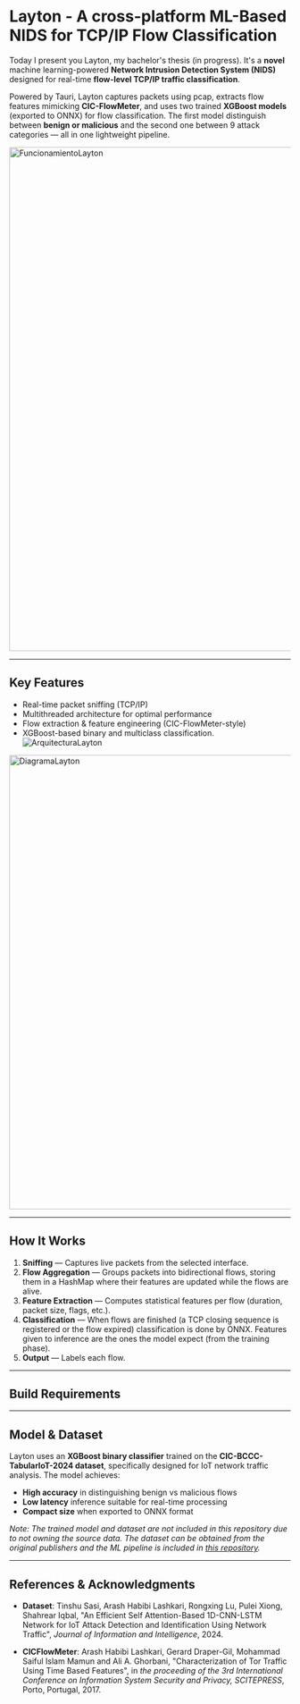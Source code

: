 # Layton - A cross-platform ML-Based NIDS for TCP/IP Flow Classification

Today I present you Layton, my bachelor's thesis (in progress). It's a **novel** machine learning-powered **Network Intrusion Detection System (NIDS)** designed for real-time **flow-level TCP/IP traffic classification**.

Powered by Tauri, Layton captures packets using pcap, extracts flow features mimicking **CIC-FlowMeter**, and uses two trained **XGBoost models** (exported to ONNX) for flow classification. The first model distinguish between **benign or malicious** and the second one between 9 attack categories — all in one lightweight pipeline. 

<img width="1387" height="902" alt="FuncionamientoLayton" src="https://github.com/user-attachments/assets/2e756fe8-1a62-45d4-9807-418199ba483c" />

---

## Key Features

- Real-time packet sniffing (TCP/IP)
- Multithreaded architecture for optimal performance
- Flow extraction & feature engineering (CIC-FlowMeter-style)
- XGBoost-based binary and multiclass classification.
![ArquitecturaLayton](https://github.com/user-attachments/assets/03b01cf5-fab3-4c49-8700-18017fba9070)
<img width="669" height="813" alt="DiagramaLayton" src="https://github.com/user-attachments/assets/e12e6fde-0c25-48bc-85f7-6f74413fc349" />

---

## How It Works

1. **Sniffing** — Captures live packets from the selected interface. 
2. **Flow Aggregation** — Groups packets into bidirectional flows, storing them in a HashMap where their features are updated while the flows are alive.
3. **Feature Extraction** — Computes statistical features per flow (duration, packet size, flags, etc.).
4. **Classification** — When flows are finished (a TCP closing sequence is registered or the flow expired) classification is done by ONNX. Features given to inference are the ones the model expect (from the training phase).
5. **Output** — Labels each flow.

---

## Build Requirements

---


## Model & Dataset

Layton uses an **XGBoost binary classifier** trained on the **CIC-BCCC-TabularIoT-2024 dataset**, specifically designed for IoT network traffic analysis. The model achieves:

- **High accuracy** in distinguishing benign vs malicious flows
- **Low latency** inference suitable for real-time processing  
- **Compact size** when exported to ONNX format

*Note: The trained model and dataset are not included in this repository due to not owning the source data. The dataset can be obtained from the original publishers and the ML pipeline is included in [this repository](https://github.com/alonsoveliz1/NIDS-ML-MODELS).*

---

## References & Acknowledgments

- **Dataset**: Tinshu Sasi, Arash Habibi Lashkari, Rongxing Lu, Pulei Xiong, Shahrear Iqbal, "An Efficient Self Attention-Based 1D-CNN-LSTM Network for IoT Attack Detection and Identification Using Network Traffic", *Journal of Information and Intelligence*, 2024.

- **CICFlowMeter**: Arash Habibi Lashkari, Gerard Draper-Gil, Mohammad Saiful Islam Mamun and Ali A. Ghorbani, "Characterization of Tor Traffic Using Time Based Features", in *the proceeding of the 3rd International Conference on Information System Security and Privacy, SCITEPRESS*, Porto, Portugal, 2017.
